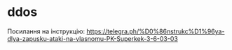 # ddos

Посилання на інструкцію: https://telegra.ph/%D0%86nstrukc%D1%96ya-dlya-zapusku-ataki-na-vlasnomu-PK-Superkek-3-6-03-03
